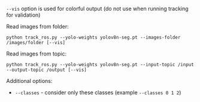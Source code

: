 `--vis` option is used for colorful output (do not use when running tracking for validation)

Read images from folder:
```
python track_ros.py --yolo-weights yolov8n-seg.pt --images-folder /images/folder [--vis]
```

Read images from topic:
```
python track_ros.py --yolo-weights yolov8n-seg.pt --input-topic /input --output-topic /output [--vis]
```

Additional options:
- `--classes` - consider only these classes (example `--classes 0 1 2`)

